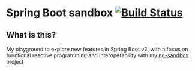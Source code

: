 # Spring Boot sandbox [![Build Status](https://travis-ci.org/the-james-burton/spring-boot-sandbox.svg?branch=master)](https://travis-ci.org/the-james-burton/spring-boot-sandbox)

## What is this?

My playground to explore new features in Spring Boot v2, with a focus on functional reactive programming and interoperability with my [ng-sandbox](https://github.com/the-james-burton/ng-sandbox) project